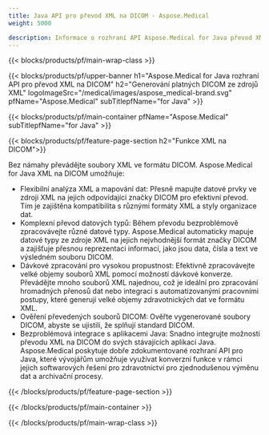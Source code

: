 ```yaml
---
title: Java API pro převod XML na DICOM - Aspose.Medical
weight: 5000

description: Informace o rozhraní API Aspose.Medical for Java převod XML na DICOM
---
```


{{< blocks/products/pf/main-wrap-class >}}

{{< blocks/products/pf/upper-banner h1="Aspose.Medical for Java rozhraní API pro převod XML na DICOM" h2="Generování platných DICOM ze zdrojů XML" logoImageSrc="/medical/images/aspose_medical-brand.svg" pfName="Aspose.Medical" subTitlepfName="for Java" >}}

{{< blocks/products/pf/main-container pfName="Aspose.Medical" subTitlepfName="for Java" >}}

{{< blocks/products/pf/feature-page-section h2="Funkce XML na DICOM">}}

<p>Bez námahy převádějte soubory XML ve formátu DICOM. Aspose.Medical for Java XML na DICOM umožňuje:</p>

<ul>
<li>Flexibilní analýza XML a mapování dat: Přesně mapujte datové prvky ve zdroji XML na jejich odpovídající značky DICOM pro efektivní převod. Tím je zajištěna kompatibilita s různými formáty XML a styly organizace dat.</li>
<li>Komplexní převod datových typů: Během převodu bezproblémově zpracovávejte různé datové typy. Aspose.Medical automaticky mapuje datové typy ze zdroje XML na jejich nejvhodnější formát značky DICOM a zajišťuje přesnou reprezentaci informací, jako jsou data, čísla a text ve výsledném souboru DICOM.</li>
<li>Dávkové zpracování pro vysokou propustnost: Efektivně zpracovávejte velké objemy souborů XML pomocí možností dávkové konverze. Převádějte mnoho souborů XML najednou, což je ideální pro zpracování hromadných přenosů dat nebo integraci s automatizovanými pracovními postupy, které generují velké objemy zdravotnických dat ve formátu XML.</li>
<li>Ověření převedených souborů DICOM: Ověřte vygenerované soubory DICOM, abyste se ujistili, že splňují standard DICOM.</li>
<li>Bezproblémová integrace s aplikacemi Java: Snadno integrujte možnosti převodu XML na DICOM do svých stávajících aplikací Java. Aspose.Medical poskytuje dobře zdokumentované rozhraní API pro Java, které vývojářům umožňuje využívat konverzní funkce v rámci jejich softwarových řešení pro zdravotnictví pro zjednodušenou výměnu dat a archivační procesy.</li>
</ul>

{{< /blocks/products/pf/feature-page-section >}}

{{< /blocks/products/pf/main-container >}}

{{< /blocks/products/pf/main-wrap-class >}}